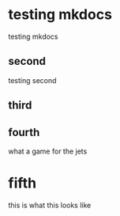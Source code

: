 # testing mkdocs
testing mkdocs 

## second

testing second

## third

## fourth
   
what a game for the jets  

# fifth

this is what this looks like